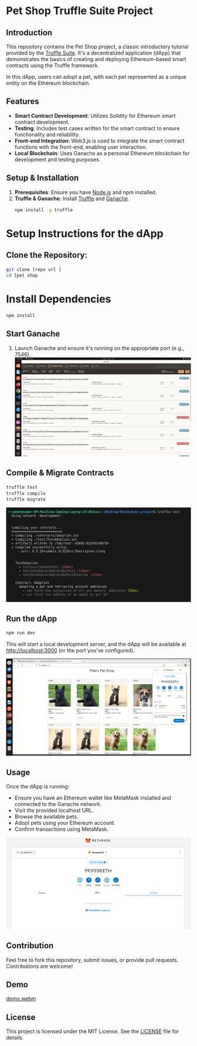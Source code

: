 # Pet Shop Truffle Suite Project

## Introduction

This repository contains the Pet Shop project, a classic introductory tutorial provided by the [Truffle Suite](https://www.trufflesuite.com/). It's a decentralized application (dApp) that demonstrates the basics of creating and deploying Ethereum-based smart contracts using the Truffle framework.

In this dApp, users can adopt a pet, with each pet represented as a unique entity on the Ethereum blockchain.

## Features

- **Smart Contract Development**: Utilizes Solidity for Ethereum smart contract development.
- **Testing**: Includes test cases written for the smart contract to ensure functionality and reliability.
- **Front-end Integration**: Web3.js is used to integrate the smart contract functions with the front-end, enabling user interaction.
- **Local Blockchain**: Uses Ganache as a personal Ethereum blockchain for development and testing purposes.

## Setup & Installation

1. **Prerequisites**: Ensure you have [Node.js](https://nodejs.org/) and npm installed.
2. **Truffle & Ganache**: Install [Truffle](https://www.trufflesuite.com/truffle) and [Ganache](https://www.trufflesuite.com/ganache).
   ```bash
   npm install -g truffle
# Setup Instructions for the dApp

## Clone the Repository:

```bash
git clone [repo url ]
cd [pet shop
```
# Install Dependencies

```bash
npm install
```

## Start Ganache

1. Launch Ganache and ensure it's running on the appropriate port (e.g., 7546).
![Alt Text](screenshots/gannach.png)

## Compile & Migrate Contracts

```bash
truffle test
truffle compile
truffle migrate
```
![Alt Text](screenshots/tests.png)

## Run the dApp

```bash
npm run dev
```

This will start a local development server, and the dApp will be available at [http://localhost:3000](http://localhost:3000) (or the port you've configured).

![Alt Text](screenshots/dev.png)

## Usage

Once the dApp is running:

- Ensure you have an Ethereum wallet like MetaMask installed and connected to the Ganache network.
- Visit the provided localhost URL.
- Browse the available pets.
- Adopt pets using your Ethereum account.
- Confirm transactions using MetaMask.

![Alt Text](screenshots/meta.png)


## Contribution

Feel free to fork this repository, submit issues, or provide pull requests. Contributions are welcome!

## Demo

[demo.webm](https://github.com/SamerBenMim/TP1-Blockchain-Pet-Shop/assets/79151541/5c78c2fb-2172-4e4e-b6ce-84c36010f567)

## License

This project is licensed under the MIT License. See the [LICENSE](LICENSE) file for details.

